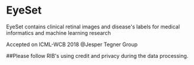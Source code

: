# EyeSet

EyeSet contains clinical retinal images and disease's labels for medical informatics and machine learning research

Accepted on ICML-WCB 2018 @Jesper Tegner Group

##Please follow RIB's using credit and privacy during the data processing. 
